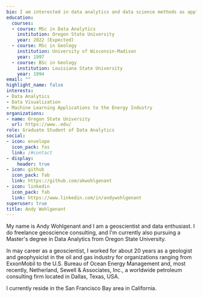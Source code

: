 ```yaml
---
bio: I am interested in data analytics and data science methods as applied to problems in the energy industry.
education:
  courses:
  - course: MSc in Data Analytics
    institution: Oregon State University
    year: 2022 (Expected)
  - course: MSc in Geology
    institution: University of Wisconsin-Madison
    year: 1997
  - course: BSc in Geology
    institution: Louisiana State University
    year: 1994
email: ""
highlight_name: false
interests:
- Data Analytics
- Data Visualization
- Machine Learning Applications to the Energy Industry
organizations:
- name: Oregon State University
  url: https://www..edu/
role: Graduate Student of Data Analytics
social:
- icon: envelope
  icon_pack: fas
  link: /#contact
- display:
    header: true
- icon: github
  icon_pack: fab
  link: https://github.com/akwohlgenant
- icon: linkedin
  icon_pack: fab
  link: https://www.linkedin.com/in/andywohlgenant
superuser: true
title: Andy Wohlgenant
---
```


My name is Andy Wohlgenant and I am a geoscientist and data enthusiast.  I do freelance geoscience consulting, and I'm currently also pursuing a Master's degree in Data Analytics from Oregon State University.

In may career as a geoscientist, I worked for about 20 years as a geologist and geophysicist in the oil and gas industry for organizations ranging from ExxonMobil to the U.S. Bureau of Ocean Energy Management and, most recently, Netherland, Sewell & Associates, Inc., a worldwide petroleum consulting firm located in Dallas, Texas, USA.

I currently reside in the San Francisco Bay area in California.
